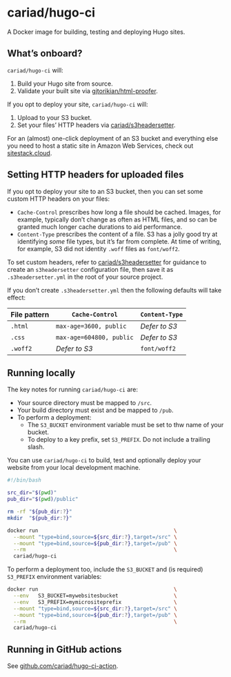 # cariad/hugo-ci

A Docker image for building, testing and deploying Hugo sites.

## What’s onboard?

`cariad/hugo-ci` will:

1. Build your Hugo site from source.
1. Validate your built site via [gjtorikian/html-proofer](https://github.com/gjtorikian/html-proofer).

If you opt to deploy your site, `cariad/hugo-ci` will:

1. Upload to your S3 bucket.
1. Set your files’ HTTP headers via [cariad/s3headersetter](https://github.com/cariad/s3headersetter).

For an (almost) one-click deployment of an S3 bucket and everything else you need to host a static site in Amazon Web Services, check out [sitestack.cloud](https://sitestack.cloud).

## Setting HTTP headers for uploaded files

If you opt to deploy your site to an S3 bucket, then you can set some custom HTTP headers on your files:

- `Cache-Control` prescribes how long a file should be cached. Images, for example, typically don’t change as often as HTML files, and so can be granted much longer cache durations to aid performance.
- `Content-Type` prescribes the content of a file. S3 has a jolly good try at identifying _some_ file types, but it’s far from complete. At time of writing, for example, S3 did not identity `.woff` files as `font/woff2`.

To set custom headers, refer to [cariad/s3headersetter](https://github.com/cariad/s3headersetter) for guidance to create an `s3headersetter` configuration file, then save it as `.s3headersetter.yml` in the root of your source project.

If you don’t create `.s3headersetter.yml` then the following defaults will take effect:

| File pattern | `Cache-Control`          | `Content-Type` |
|--------------|--------------------------|----------------|
| `.html`      | `max-age=3600, public`   | _Defer to S3_  |
| `.css`       | `max-age=604800, public` | _Defer to S3_  |
| `.woff2`     | _Defer to S3_            | `font/woff2`   |

## Running locally

The key notes for running `cariad/hugo-ci` are:

- Your source directory must be mapped to `/src`.
- Your build directory must exist and be mapped to `/pub`.
- To perform a deployment:
    - The `S3_BUCKET` environment variable must be set to thw name of your bucket.
    - To deploy to a key prefix, set `S3_PREFIX`. Do not include a trailing slash.



You can use `cariad/hugo-ci` to build, test and optionally deploy your website from your local development machine.

```bash
#!/bin/bash

src_dir="$(pwd)"
pub_dir="$(pwd)/public"

rm -rf "${pub_dir:?}"
mkdir  "${pub_dir:?}"

docker run                                            \
  --mount "type=bind,source=${src_dir:?},target=/src" \
  --mount "type=bind,source=${pub_dir:?},target=/pub" \
  --rm                                                \
  cariad/hugo-ci
```

To perform a deployment too, include the `S3_BUCKET` and (is required) `S3_PREFIX` environment variables:

```bash
docker run                                            \
  --env   S3_BUCKET=mywebsitesbucket                  \
  --env   S3_PREFIX=mymicrositeprefix                 \
  --mount "type=bind,source=${src_dir:?},target=/src" \
  --mount "type=bind,source=${pub_dir:?},target=/pub" \
  --rm                                                \
  cariad/hugo-ci
```

## Running in GitHub actions

See [github.com/cariad/hugo-ci-action](https://github.com/cariad/hugo-ci-action).
